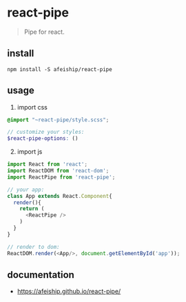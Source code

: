 # react-pipe
> Pipe for react.

## install
```shell
npm install -S afeiship/react-pipe
```

## usage
1. import css
  ```scss
  @import "~react-pipe/style.scss";

  // customize your styles:
  $react-pipe-options: ()
  ```
2. import js
  ```js
  import React from 'react';
  import ReactDOM from 'react-dom';
  import ReactPipe from 'react-pipe';
  
  // your app:
  class App extends React.Component{
    render(){
      return (
        <ReactPipe />
      )
    }
  }

  // render to dom:
  ReactDOM.render(<App/>, document.getElementById('app'));
  ```

## documentation
- https://afeiship.github.io/react-pipe/
